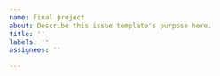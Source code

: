 ```yaml
---
name: Final project
about: Describe this issue template's purpose here.
title: ''
labels: ''
assignees: ''

---
```




